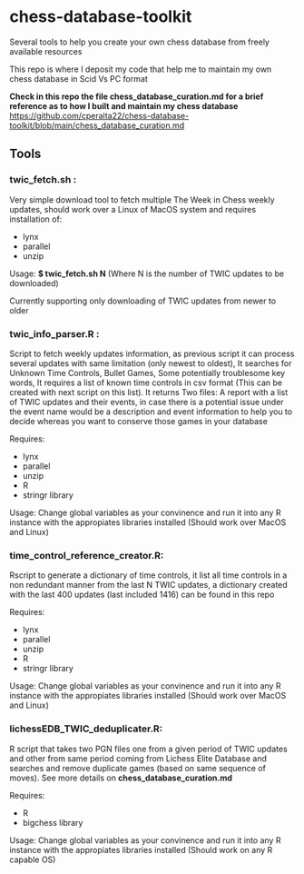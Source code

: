 # chess-database-toolkit
Several tools to help you create your own chess database from freely available resources

This repo is where I deposit my code that help me to maintain my own chess database in Scid Vs PC format

__Check in this repo the file chess_database_curation.md for a brief reference as to how I built and maintain my chess database__
https://github.com/cperalta22/chess-database-toolkit/blob/main/chess_database_curation.md

## Tools

### __twic_fetch.sh__ : 

Very simple download tool to fetch multiple The Week in Chess weekly updates, should work over a Linux of MacOS system and requires installation of:

- lynx  
- parallel 
- unzip 

Usage: __$ twic_fetch.sh N__ (Where N is the number of TWIC updates to be downloaded)

Currently supporting only downloading of TWIC updates from newer to older


### __twic_info_parser.R__ : 

Script to fetch weekly updates information, as previous script it can process several updates with same limitation (only newest to oldest), It searches for Unknown Time Controls, Bullet Games, Some potentially troublesome key words, It requires a list of known time controls in csv format (This can be created with next script on this list). It returns Two files: A report with a list of TWIC updates and their events, in case there is a potential issue under the event name would be a description and event information to help you to decide whereas you want to conserve those games in your database 

Requires:

- lynx  
- parallel 
- unzip 
- R
- stringr library

Usage: Change global variables as your convinence and run it into any R instance with the appropiates libraries installed (Should work over MacOS and Linux)

### __time_control_reference_creator.R__: 

Rscript to generate a dictionary of time controls, it list all time controls in a non redundant manner from the last N TWIC updates, a dictionary created with the last 400 updates (last included 1416) can be found in this repo

Requires:

- lynx  
- parallel 
- unzip 
- R
- stringr library

Usage: Change global variables as your convinence and run it into any R instance with the appropiates libraries installed (Should work over MacOS and Linux)

### __lichessEDB_TWIC_deduplicater.R__:

R script that takes two PGN files one from a given period of TWIC updates and other from same period coming from Lichess Elite Database and searches and remove duplicate games (based on same sequence of moves). See more details on __chess_database_curation.md__

Requires:

- R
- bigchess library

Usage: Change global variables as your convinence and run it into any R instance with the appropiates libraries installed (Should work on any R capable OS)




